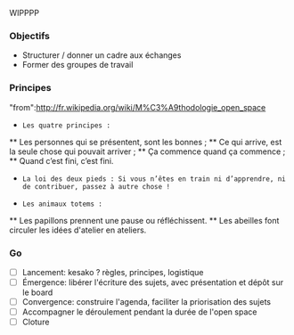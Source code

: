 WIPPPP

### Objectifs

* Structurer / donner un cadre aux échanges
* Former des groupes de travail

### Principes

"from":http://fr.wikipedia.org/wiki/M%C3%A9thodologie_open_space

*     Les quatre principes :
**         Les personnes qui se présentent, sont les bonnes ;
**         Ce qui arrive, est la seule chose qui pouvait arriver ;
**         Ça commence quand ça commence ;
**         Quand c’est fini, c’est fini.

*     La loi des deux pieds : Si vous n’êtes en train ni d’apprendre, ni de contribuer, passez à autre chose !

*     Les animaux totems :
**         Les papillons prennent une pause ou réfléchissent.
**         Les abeilles font circuler les idées d'atelier en ateliers.

### Go

- [ ] Lancement: kesako ? règles, principes, logistique
- [ ] Émergence: libérer l'écriture des sujets, avec présentation et dépôt sur le board
- [ ] Convergence: construire l'agenda, faciliter la priorisation des sujets
- [ ] Accompagner le déroulement pendant la durée de l'open space
- [ ] Cloture